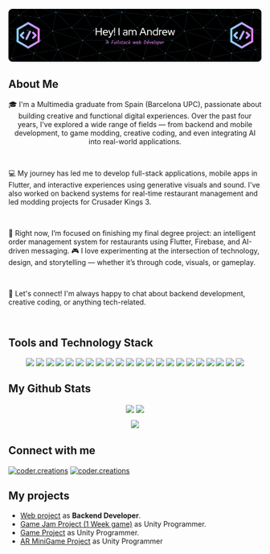 ![Header](./github-header-image.png)


## About Me
<p align="center">
🎓 I'm a Multimedia graduate from Spain (Barcelona UPC), passionate about building creative and functional digital experiences.
Over the past four years, I've explored a wide range of fields — from backend and mobile development, to game modding, creative coding, and even integrating AI into real-world applications.
</p>
<br>
<p>💻 My journey has led me to develop full-stack applications, mobile apps in Flutter, and interactive experiences using generative visuals and sound. I've also worked on backend systems for real-time restaurant management and led modding projects for Crusader Kings 3.</p>
<br>
<p>🌱 Right now, I’m focused on finishing my final degree project: an intelligent order management system for restaurants using Flutter, Firebase, and AI-driven messaging.
🎮 I love experimenting at the intersection of technology, design, and storytelling — whether it’s through code, visuals, or gameplay.</p>
<br>
<p>💬 Let's connect! I'm always happy to chat about backend development, creative coding, or anything tech-related.</p>
<br>

## Tools and Technology Stack
  <p align="center">
    <img src="https://img.shields.io/badge/C-A8B9CC?logo=c&logoColor=fff&style=plastic">
    <img src="https://img.shields.io/badge/.NET-512BD4?logo=dotnet&logoColor=fff&style=plastic">
    <img src="https://img.shields.io/badge/HTML5-E34F26?logo=html5&logoColor=fff&style=plastic">
    <img src="https://img.shields.io/badge/CSS3-1572B6?logo=css3&logoColor=fff&style=plastic">
    <img src="https://img.shields.io/badge/JavaScript-F7DF1E?logo=javascript&logoColor=000&style=plastic">
    <img src="https://img.shields.io/badge/PHP-777BB4?logo=php&logoColor=fff&style=plastic">
    <img src="https://img.shields.io/badge/Angular-0F0F11?logo=angular&logoColor=fff&style=plastic">
    <img src="https://img.shields.io/badge/Node.js-5FA04E?logo=nodedotjs&logoColor=fff&style=plastic">
    <img src="https://img.shields.io/badge/Express-000?logo=express&logoColor=fff&style=plastic">
    <img src="https://img.shields.io/badge/Unity-FFF?logo=unity&logoColor=000&style=plastic">
    <img src="https://img.shields.io/badge/Android%20Studio-3DDC84?logo=androidstudio&logoColor=fff&style=plastic">
    <img src="https://img.shields.io/badge/Flutter-02569B?logo=flutter&logoColor=fff&style=plastic">
    <img src="https://img.shields.io/badge/Dart-0175C2?logo=dart&logoColor=fff&style=plastic">
    <img src="https://img.shields.io/badge/MySQL-4479A1?logo=mysql&logoColor=fff&style=plastic">
    <img src="https://img.shields.io/badge/Oracle-F80000?logo=oracle&logoColor=fff&style=plastic">
    <img src="https://img.shields.io/badge/Git-F05032?logo=git&logoColor=fff&style=plastic">
    <img src="https://img.shields.io/badge/GitHub-181717?logo=github&logoColor=fff&style=plastic">
    <img src="https://img.shields.io/badge/WordPress-21759B?logo=wordpress&logoColor=fff&style=plastic">
    <img src="https://img.shields.io/badge/Firebase-DD2C00?logo=firebase&logoColor=fff&style=plastic">
    <img src="https://img.shields.io/badge/Supabase-3FCF8E?logo=supabase&logoColor=fff&style=plastic">
    <img src="https://img.shields.io/badge/Expo-1C2024?logo=expo&logoColor=fff&style=plastic">
    <img src="https://img.shields.io/badge/Tailwind%20CSS-06B6D4?logo=tailwindcss&logoColor=fff&style=for-the-badge&style=plastic">
  </p>

## My Github Stats
<p align="center">
  <img height=200 align="center" src="https://github-readme-stats-mu-flax-18.vercel.app/api?username=andresas106&theme=merko">
  <img height=200 align="center" src="https://github-readme-stats-mu-flax-18.vercel.app/api/top-langs/?username=andresas106&layout=compact&langs_count=8&card_width=320&size_weight=0.5&count_weight=0.5&theme=merko">
</p>
<p align="center">
  <img src="https://github-readme-streak-stats-khaki.vercel.app/?user=andresas106&theme=merko">
</p>

## Connect with me
<p align="left">
<a href="https://instagram.com/coder.creations" target="blank"><img align="center" src="https://raw.githubusercontent.com/rahuldkjain/github-profile-readme-generator/master/src/images/icons/Social/instagram.svg" alt="coder.creations" height="30" width="40" /></a>
  <a href="https://www.linkedin.com/in/andreu-verd%C3%A9s-wolukanis-643955323/" target="blank"><img align="center" src="https://raw.githubusercontent.com/rahuldkjain/github-profile-readme-generator/master/src/images/icons/Social/linked-in-alt.svg" alt="coder.creations" height="30" width="40" /></a>
</p>


## My projects
- [Web project](https://www.influencetarget.com) as **Backend Developer**.
- [Game Jam Project (1 Week game)](https://github.com/Andresas106/LoopedGameJam) as Unity Programmer.
- [Game Project](https://github.com/Andresas106/PBL6_BacoStudios/releases/tag/v0.1.0) as Unity Programmer.
- [AR MiniGame Project](https://github.com/Andresas106/AR_Project/releases/tag/v1.0.0-alpha) as Unity Programmer

